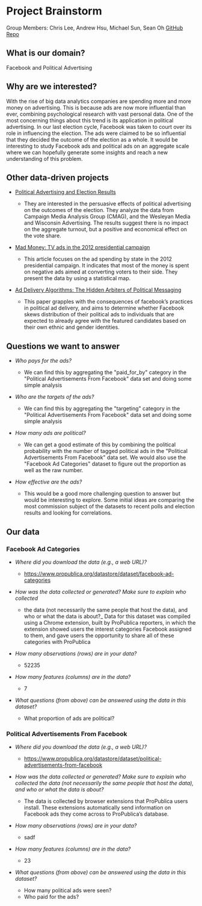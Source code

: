# Project Brainstorm
Group Members: Chris Lee, Andrew Hsu, Michael Sun, Sean Oh
[GitHub Repo](https://github.com/info201b-wi20/final-project-seanoh99)

## What is our domain?
Facebook and Political Advertising

## Why are we interested?
With the rise of big data analytics companies are spending more and more money
on advertising. This is because ads are now more influential than ever,
combining psychological research with vast personal data. One of the most
concerning things about this trend is its application in political advertising.
In our last election cycle, Facebook was taken to court over its role in
influencing the election. The ads were claimed to be so influential that they
decided the outcome of the election as a whole. It would be interesting to
study Facebook ads and political ads on an aggregate scale where we can
hopefully generate some insights and reach a new understanding of this problem.

## Other data-driven projects
- [Political Advertising and Election Results](https://www.kellogg.northwestern.edu/faculty/spenkuch/research/advertising.pdf)
  - They are interested in the persuasive effects of political advertising on the
    outcomes of the election. They analyze the data from Campaign Media Analysis
    Group (CMAG), and the Wesleyan Media and Wisconsin Advertising. The results
    suggest there is no impact on the aggregate turnout, but a positive and
    economical effect on the vote share.


- [Mad Money: TV ads in the 2012 presidential campaign](https://www.washingtonpost.com/wp-srv/special/politics/track-presidential-campaign-ads-2012/)
  - This article focuses on the ad spending by state in the 2012 presidential
    campaign. It indicates that most of the money is spent on negative ads aimed at
    converting voters to their side. They present the data by using a statistical
    map.


- [Ad Delivery Algorithms: The Hidden Arbiters of Political Messaging](https://arxiv.org/pdf/1912.04255.pdf)
  - This paper grapples with the consequences of facebook’s practices in
    political ad delivery, and aims to determine whether Facebook skews
    distribution of their political ads to individuals that are expected to
    already agree with the featured candidates based on their own ethnic and
    gender identities.

## Questions we want to answer
- _Who pays for the ads?_
  - We can find this by aggregating the "paid_for_by" category in the "Political
Advertisements From Facebook" data set and doing some simple analysis


- _Who are the targets of the ads?_
  - We can find this by aggregating the "targeting" category in the "Political
Advertisements From Facebook" data set and doing some simple analysis


- _How many ads are political?_
  - We can get a good estimate of this by combining the political probability
  with the number of tagged political ads in the "Political Advertisements
From Facebook" data set. We would also use the "Facebook Ad Categories" dataset
to figure out the proportion as well as the raw number.


- _How effective are the ads?_
  - This would be a good more challenging question to answer but would be
  interesting to explore. Some initial ideas are comparing the most commission
  subject of the datasets to recent polls and election results and looking
  for correlations.

## Our data
### Facebook Ad Categories
- _Where did you download the data (e.g., a web URL)?_
  - https://www.propublica.org/datastore/dataset/facebook-ad-categories


- _How was the data collected or generated? Make sure to explain who collected_
  - the data (not necessarily the same people that host the data), and who or
what the data is about?_
Data for this dataset was compiled using a Chrome extension, built by
ProPublica reporters, in which the extension showed users the interest
categories Facebook assigned to them, and gave users the opportunity to
share all of these categories with ProPublica


- _How many observations (rows) are in your data?_
  - 52235


- _How many features (columns) are in the data?_
  - 7


- _What questions (from above) can be answered using the data in this dataset?_
  - What proportion of ads are political?

### Political Advertisements From Facebook
- _Where did you download the data (e.g., a web URL)?_
  - https://www.propublica.org/datastore/dataset/political-advertisements-from-facebook


- _How was the data collected or generated? Make sure to explain who collected
the data (not necessarily the same people that host the data), and who or what
the data is about?_
  - The data is collected by browser extensions that ProPublica users install. These extensions automatically send information on Facebook ads they come across to ProPublica’s database.


- _How many observations (rows) are in your data?_
  - sadf


- _How many features (columns) are in the data?_
  - 23


- _What questions (from above) can be answered using the data in this dataset?_
  - How many political ads were seen?
  - Who paid for the ads?
